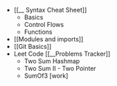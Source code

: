 
- [[__ Syntax Cheat Sheet]]
	- Basics
	- Control Flows
	- Functions
- [[Modules and imports]]
- [[Git Basics]]
- Leet Code [[__Problems Tracker]]
	- Two Sum Hashmap
	- Two Sum II - Two Pointer 
	- SumOf3 [work]